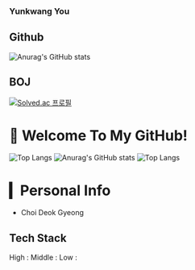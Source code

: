 ### Yunkwang You
## Github
![Anurag's GitHub stats](https://github-readme-stats.vercel.app/api?username=YUNKWANGYOU&show_icons=true&theme=vue)

## BOJ
[![Solved.ac
프로필](http://mazassumnida.wtf/api/v2/generate_badge?boj=1996yyk)](https://solved.ac/1996yyk)

# 🙏 Welcome To My GitHub!

![Top Langs](https://github-readme-stats.vercel.app/api/top-langs/?username=hjcdg1&layout=compact&theme=vue)
![Anurag's GitHub stats](https://github-readme-stats-sand-six-91.vercel.app/api?username=hjcdg1&show_icons=true&count_private=true&line_height=24&theme=vue&hide=stars)
![Top Langs](https://github-readme-stats-sand-six-91.vercel.app/api/top-langs/?username=hjcdg1&layout=compact&theme=vue)

# ▎Personal Info
- Choi Deok Gyeong


## Tech Stack
High :
Middle :
Low :
<!--
**YUNKWANGYOU/YUNKWANGYOU** is a ✨ _special_ ✨ repository because its `README.md` (this file) appears on your GitHub profile.

Here are some ideas to get you started:

- 🔭 I’m currently working on ...
- 🌱 I’m currently learning ...
- 👯 I’m looking to collaborate on ...
- 🤔 I’m looking for help with ...
- 💬 Ask me about ...
- 📫 How to reach me: ...
- 😄 Pronouns: ...
- ⚡ Fun fact: ...
-->

